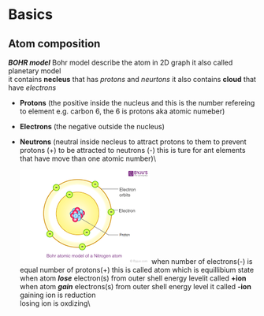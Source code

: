 # Basics

## Atom composition
***BOHR model***
Bohr model describe the atom in 2D graph it also called planetary model\
it contains **necleus** that has *protons* and *neurtons* it also contains **cloud** that have *electrons* 
- **Protons** (the positive inside the nucleus and this is the number refereing to element e.g. carbon 6, the 6 is protons aka atomic numeber)
- **Electrons** (the negative outside the nucleus)
- **Neutrons** (neutral inside necleus to attract protons to them to prevent protons (+) to be attracted to neutrons (-) this is ture for ant elements that have move than one atomic number)\
  
  ![Bohr Model](https://github.com/MuOssama/Study-Electronics/blob/main/Year1/bohrModel.png)
when number of electrons(-) is equal number of protons(+) this is called atom which is equillibium state\
when atom ***lose*** electron(s) from outer shell  energy levelit called **+ion**\
when atom ***gain*** electrons(s) from outer shell energy level it called **-ion**\
gaining ion is reduction\
losing ion is oxdizing\

